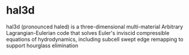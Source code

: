 # hal3d
hal3d (pronounced haled) is a three-dimensional multi-material Arbitrary Lagrangian-Eulerian code that solves Euler's inviscid compressible equations of hydrodynamics, including subcell swept edge remapping to support hourglass elimination
